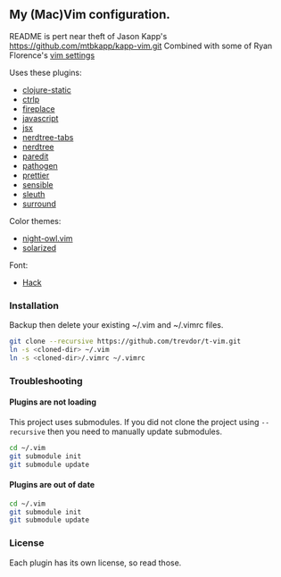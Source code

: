## My (Mac)Vim configuration.

README is pert near theft of Jason Kapp's https://github.com/mtbkapp/kapp-vim.git
Combined with some of Ryan Florence's [vim settings](https://gist.github.com/ryanflorence/6d92b7495873263aec0b4e3c299b3bd3)

Uses these plugins:

- [clojure-static](https://github.com/guns/vim-clojure-static)
- [ctrlp](https://github.com/kien/ctrlp.vim)
- [fireplace](https://github.com/tpope/vim-fireplace)
- [javascript](https://github.com/pangloss/vim-javascript)
- [jsx](https://github.com/mxw/vim-jsx)
- [nerdtree-tabs](https://github.com/jistr/vim-nerdtree-tabs)
- [nerdtree](https://github.com/scrooloose/nerdtree)
- [paredit](https://github.com/vim-scripts/paredit.vim)
- [pathogen](https://github.com/tpope/vim-pathogen)
- [prettier](https://github.com/prettier/vim-prettier)
- [sensible](https://github.com/tpope/vim-sensible)
- [sleuth](https://github.com/tpope/vim-sleuth)
- [surround](https://github.com/tpope/vim-surround)

Color themes:

- [night-owl.vim](https://github.com/haishanh/night-owl.vim)
- [solarized](https://github.com/altercation/vim-colors-solarized)

Font:

- [Hack](https://sourcefoundry.org/hack/)

### Installation

Backup then delete your existing ~/.vim and ~/.vimrc files.

```bash
git clone --recursive https://github.com/trevdor/t-vim.git
ln -s <cloned-dir> ~/.vim
ln -s <cloned-dir>/.vimrc ~/.vimrc
```

### Troubleshooting

#### Plugins are not loading

This project uses submodules.
If you did not clone the project using `--recursive` then you need to manually update submodules.

```bash
cd ~/.vim
git submodule init
git submodule update
```

#### Plugins are out of date

```bash
cd ~/.vim
git submodule init
git submodule update
```

### License

Each plugin has its own license, so read those.
